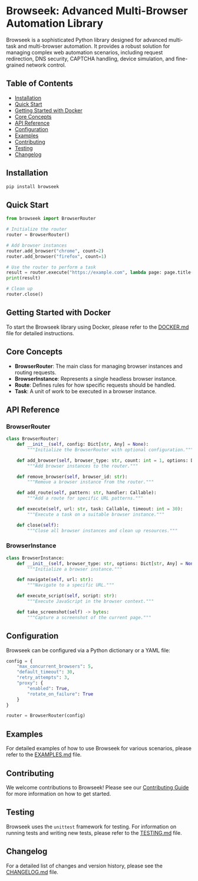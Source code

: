 # Browseek: Advanced Multi-Browser Automation Library

Browseek is a sophisticated Python library designed for advanced multi-task and multi-browser automation. It provides a robust solution for managing complex web automation scenarios, including request redirection, DNS security, CAPTCHA handling, device simulation, and fine-grained network control.

## Table of Contents

- [Installation](#installation)
- [Quick Start](#quick-start)
- [Getting Started with Docker](#getting-started-with-docker)
- [Core Concepts](#core-concepts)
- [API Reference](#api-reference)
- [Configuration](#configuration)
- [Examples](http://python.browseek.com/EXAMPLES.md)
- [Contributing](http://python.browseek.com/CONTRIBUTING.md)
- [Testing](http://python.browseek.com/TESTING.md)
- [Changelog](http://python.browseek.com/CHANGELOG.md)

## Installation

```bash
pip install browseek
```

## Quick Start

```python
from browseek import BrowserRouter

# Initialize the router
router = BrowserRouter()

# Add browser instances
router.add_browser("chrome", count=2)
router.add_browser("firefox", count=1)

# Use the router to perform a task
result = router.execute("https://example.com", lambda page: page.title())
print(result)

# Clean up
router.close()
```

## Getting Started with Docker

To start the Browseek library using Docker, please refer to the [DOCKER.md](DOCKER.md) file for detailed instructions.

## Core Concepts

- **BrowserRouter**: The main class for managing browser instances and routing requests.
- **BrowserInstance**: Represents a single headless browser instance.
- **Route**: Defines rules for how specific requests should be handled.
- **Task**: A unit of work to be executed in a browser instance.

## API Reference

### BrowserRouter

```python
class BrowserRouter:
    def __init__(self, config: Dict[str, Any] = None):
        """Initialize the BrowserRouter with optional configuration."""

    def add_browser(self, browser_type: str, count: int = 1, options: Dict[str, Any] = None):
        """Add browser instances to the router."""

    def remove_browser(self, browser_id: str):
        """Remove a browser instance from the router."""

    def add_route(self, pattern: str, handler: Callable):
        """Add a route for specific URL patterns."""

    def execute(self, url: str, task: Callable, timeout: int = 30):
        """Execute a task on a suitable browser instance."""

    def close(self):
        """Close all browser instances and clean up resources."""
```

### BrowserInstance

```python
class BrowserInstance:
    def __init__(self, browser_type: str, options: Dict[str, Any] = None):
        """Initialize a browser instance."""

    def navigate(self, url: str):
        """Navigate to a specific URL."""

    def execute_script(self, script: str):
        """Execute JavaScript in the browser context."""

    def take_screenshot(self) -> bytes:
        """Capture a screenshot of the current page."""
```

## Configuration

Browseek can be configured via a Python dictionary or a YAML file:

```python
config = {
    "max_concurrent_browsers": 5,
    "default_timeout": 30,
    "retry_attempts": 3,
    "proxy": {
        "enabled": True,
        "rotate_on_failure": True
    }
}

router = BrowserRouter(config)
```

## Examples

For detailed examples of how to use Browseek for various scenarios, please refer to the [EXAMPLES.md](http://python.browseek.com/EXAMPLES.md) file.

## Contributing

We welcome contributions to Browseek! Please see our [Contributing Guide](http://python.browseek.com/CONTRIBUTING.md) for more information on how to get started.

## Testing

Browseek uses the `unittest` framework for testing. For information on running tests and writing new tests, please refer to the [TESTING.md](http://python.browseek.com/TESTING.md) file.

## Changelog

For a detailed list of changes and version history, please see the [CHANGELOG.md](http://python.browseek.com/CHANGELOG.md) file.
